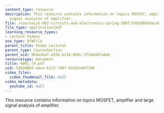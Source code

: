 ```yaml
---
content_type: resource
description: This resource contains information on topics MOSFET, amplifier and large
  signal analysis of amplifier.
file: /courses/6-002-circuits-and-electronics-spring-2007/5d9288b54aceb1737d8f831d3c66739b_6002_l9.pdf
file_type: application/pdf
learning_resource_types:
- Lecture Videos
ocw_type: OCWFile
parent_title: Video Lectures
parent_type: CourseSection
parent_uid: 9b4a2ba7-a556-b234-8b0c-3f1bdd4fa8ab
resourcetype: Document
title: 6002_l9.pdf
uid: 5d9288b5-4ace-b173-7d8f-831d3c66739b
video_files:
  video_thumbnail_file: null
video_metadata:
  youtube_id: null
---
```

This resource contains information on topics MOSFET, amplifier and large signal analysis of amplifier.


